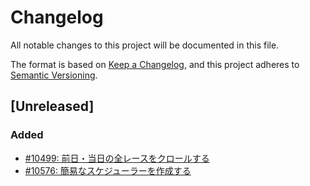 # Changelog

All notable changes to this project will be documented in this file.

The format is based on [Keep a Changelog](https://keepachangelog.com/en/1.1.0/),
and this project adheres to [Semantic Versioning](https://semver.org/spec/v2.0.0.html).

## [Unreleased]

### Added

- [#10499: 前日・当日の全レースをクロールする](https://redmine.u6k.me/issues/10499)
- [#10576: 簡易なスケジューラーを作成する](https://redmine.u6k.me/issues/10576)
